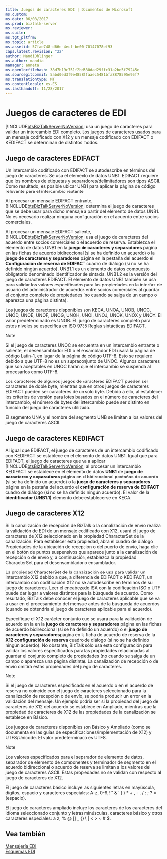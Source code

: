 ```yaml
---
title: Juegos de caracteres EDI | Documentos de Microsoft
ms.custom: 
ms.date: 06/08/2017
ms.prod: biztalk-server
ms.reviewer: 
ms.suite: 
ms.tgt_pltfrm: 
ms.topic: article
ms.assetid: 57fae748-d66e-4ecf-be00-70147078ef93
caps.latest.revision: "22"
author: MandiOhlinger
ms.author: mandia
manager: anneta
ms.openlocfilehash: 38d7b19c751f2bd380dad29ffc31a2be5f79245e
ms.sourcegitcommit: 5abd0ed3f9e4858ffaaec5481bfa8878595e95f7
ms.translationtype: MT
ms.contentlocale: es-ES
ms.lasthandoff: 11/28/2017
---
```

# <a name="edi-character-sets"></a>Juegos de caracteres de EDI
[!INCLUDE[btsBizTalkServerNoVersion](../includes/btsbiztalkservernoversion-md.md)] usa un juego de caracteres para validar un intercambio EDI completo. Los juegos de caracteres usados para un mensaje codificado con X12 y un mensaje codificado con EDIFACT o KEDIFACT se determinan de distintos modos.  
  
## <a name="edifact-character-set"></a>Juego de caracteres EDIFACT  
 Un intercambio codificado con EDIFACT se autodescribe en términos del juego de caracteres. Se usa el elemento de datos UNB1. EDIFACT requiere que los nombres de etiquetas y separadores/delimitadores son tipos ASCII. Como resultado, es posible ubicar UNB1 para aplicar la página de código relevante para el intercambio restante.  
  
 Al procesar un mensaje EDIFACT entrante, [!INCLUDE[btsBizTalkServerNoVersion](../includes/btsbiztalkservernoversion-md.md)] determina el juego de caracteres que se debe usar para dicho mensaje a partir del elemento de datos UNB1. No es necesario realizar ninguna configuración en el acuerdo entre socios comerciales.  
  
 Al procesar un mensaje EDIFACT saliente, [!INCLUDE[btsBizTalkServerNoVersion](../includes/btsbiztalkservernoversion-md.md)] usa el juego de caracteres del acuerdo entre socios comerciales o el acuerdo de reserva. Establezca el elemento de datos UNB1 en la **juego de caracteres y separadores** página en las fichas de acuerdo bidireccional (si se ha definido un acuerdo) o la **juego de caracteres y separadores** página en la pestaña del acuerdo el **Configuración de reserva de EDIFACT** cuadro de diálogo (si no se ha definido ningún acuerdo). UNB1.1 es un elemento de datos compuesto obligatorio denominado identificador de sintaxis. UNB1.2 es la versión del juego de caracteres EDIFACT. El elemento de datos UNB1 también se usa para validar los valores especificados para las propiedades en la interfaz de usuario del administrador de acuerdos entre socios comerciales al guardar el conjunto completo de propiedades (no cuando se salga de un campo o aparezca una página distinta).  
  
 Los juegos de caracteres disponibles son KECA, UNOA, UNOB, UNOC, UNOD, UNOE, UNOF, UNOG, UNOH, UNOI, UNOJ, UNOK, UNOX y UNOY. El valor predeterminado es UNOB. EL juego de caracteres completo para estos niveles se especifica en ISO 9735 Reglas sintácticas EDIFACT.  
  
> [!NOTE]
>  Si el juego de caracteres UNOC se encuentra en un intercambio entrante o saliente, el desensamblador EDI o el ensamblador EDI usará la página de código Latin-1, en lugar de la página de código UTF-8. Esto se requiere debido a que UTF-8 no es un supraconjunto de UNOC. Algunos caracteres que son aceptables en UNOC harán que el intercambio se suspenda al procesarlos como UTF-8.  
  
 Los caracteres de algunos juegos de caracteres EDIFACT pueden ser caracteres de doble byte, mientras que en otros juegos de caracteres EDIFACT pueden ser caracteres de un solo byte. Debido a ello, al establecer los criterios de versión para lotes basados en el número de caracteres del intercambio, el número de bytes del intercambio puede ser distinto en función del juego de caracteres utilizado.  
  
 El segmento UNA y el nombre del segmento UNB se limitan a los valores del juego de caracteres ASCII.  
  
## <a name="kedifact-character-set"></a>Juego de caracteres KEDIFACT  
 Al igual que EDIFACT, el juego de caracteres de un intercambio codificado con KEDIFACT se establece en el elemento de datos UNB1. Igual que para EDIFACT, el juego de caracteres que va a aplicar [!INCLUDE[btsBizTalkServerNoVersion](../includes/btsbiztalkservernoversion-md.md)] al procesar un intercambio KEDIFACT se establece en el elemento de datos **UNB1** de **juego de caracteres y separadores** página en el bidireccional pestañas de acuerdo (si se ha definido un acuerdo) o la **juego de caracteres y separadores** página en la pestaña del acuerdo el **configuración de reserva de EDIFACT** cuadro de diálogo (si no se ha definido ningún acuerdo). El valor de la **identificador (UNB1.1)** elemento debe establecerse en KECA.  
  
## <a name="x12-character-set"></a>Juego de caracteres X12  
 Si la canalización de recepción de BizTalk o la canalización de envío realiza la validación de EDI de un mensaje codificado con X12, usará el juego de caracteres de X12 seleccionado en la propiedad CharacterSet de la canalización. Para establecer esta propiedad, abra el cuadro de diálogo Propiedades de la ubicación de recepción o del puerto de envío, haga clic en el botón de puntos suspensivos que aparece junto a la canalización de recepción o de envío y, a continuación, establezca la propiedad CharacterSet para el desensamblador o ensamblador.  
  
 La propiedad CharacterSet de la canalización se usa para validar un intercambio X12 debido a que, a diferencia de EDIFACT o KEDIFACT, un intercambio con codificación X12 no se autodescribe en términos de su juego de caracteres. Leer el encabezado ISA con la codificación ISO o UTF puede dar lugar a valores distintos para la búsqueda de acuerdo. Como resultado, BizTalk debe conocer el juego de caracteres aplicable que se va a usar en el procesamiento del mensaje antes de la búsqueda de acuerdos (cuando se obtendría el juego de caracteres aplicable para el acuerdo).  
  
 Especifique el X12 carácter conjunto que se usará para la validación de acuerdo en la en la **juego de caracteres y separadores** página en las fichas de acuerdo bidireccional (si se ha definido un acuerdo) o el **juego de caracteres y separadores**página en la ficha de acuerdo de reserva de la **X12 configuración de reserva** cuadro de diálogo (si no se ha definido ningún acuerdo). No obstante, BizTalk sólo usa esta configuración para validar los valores especificados para las propiedades relacionadas al guardar el conjunto completo de propiedades (no cuando se salga de un campo o aparezca una página distinta). La canalización de recepción o de envío omitirá estas propiedades del juego de caracteres.  
  
> [!NOTE]
>  Si el juego de caracteres especificado en el acuerdo o en el acuerdo de reserva no coincide con el juego de caracteres seleccionado para la canalización de recepción o de envío, se podría producir un error en la validación del mensaje. Un ejemplo podría ser si la propiedad del juego de caracteres de X12 del acuerdo se establece en Ampliado, mientras que la propiedad de caracteres de X12 de las propiedades de la canalización se establece en Básico.  
  
 Los juegos de caracteres disponibles son Básico y Ampliado (como se documenta en las guías de especificaciones/implementación de X12) y UTF8/Unicode. El valor predeterminado es UTF8.  
  
> [!NOTE]
>  Los valores especificados para el separador de elemento de datos, separador de elemento de componentes y terminador de segmento en el acuerdo bidireccional o acuerdo de reserva se limitan a los valores del juego de caracteres ASCII. Estas propiedades no se validan con respecto al juego de caracteres de X12.  
  
 El juego de caracteres básico incluye las siguientes letras en mayúscula, dígitos, espacio y caracteres especiales: A-z, 0-9,! “ & ’ ( ) * + , - . / : ; ? = (espacio).  
  
 El juego de caracteres ampliado incluye los caracteres de los caracteres del idioma seleccionado conjunto y letras minúsculas, caracteres básico y otros caracteres especiales: a z, % @ [] _ {} \ &#124; \< \> ~ # $.  
  
## <a name="see-also"></a>Vea también  
 [Mensajería EDI](../core/edi-messaging.md)   
 [Esquemas EDI](../core/edi-schemas.md)